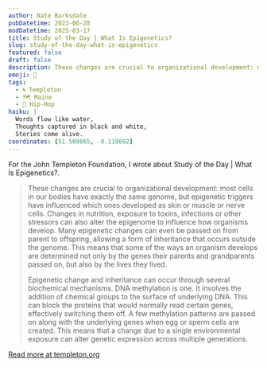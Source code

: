 ```yaml
---
author: Nate Barksdale
pubDatetime: 2023-06-28
modDatetime: 2025-03-17
title: Study of the Day | What Is Epigenetics?
slug: study-of-the-day-what-is-epigenetics
featured: false
draft: false
description: These changes are crucial to organizational development: most cells in our bodies have exactly the same genome, but epigenetic triggers have influenced which on...
emoji: 📝
tags:
  - 🌀 Templeton
  - 🗺️ Maine
  - 🎤 Hip-Hop
haiku: |
  Words flow like water,
  Thoughts captured in black and white,
  Stories come alive.
coordinates: [51.509865, -0.118092]
---
```


For the John Templeton Foundation, I wrote about Study of the Day | What Is Epigenetics?.

> These changes are crucial to organizational development: most cells in our bodies have exactly the same genome, but epigenetic triggers have influenced which ones developed as skin or muscle or nerve cells. Changes in nutrition, exposure to toxins, infections or other stressors can also alter the epigenome to influence how organisms develop. Many epigenetic changes can even be passed on from parent to offspring, allowing a form of inheritance that occurs outside the genome. This means that some of the ways an organism develops are determined not only by the genes their parents and grandparents passed on, but also by the lives they lived.
>
> Epigenetic change and inheritance can occur through several biochemical mechanisms. DNA methylation is one. It involves the addition of chemical groups to the surface of underlying DNA. This can block the proteins that would normally read certain genes, effectively switching them off. A few methylation patterns are passed on along with the underlying genes when egg or sperm cells are created. This means that a change due to a single environmental exposure can alter genetic expression across multiple generations.

[Read more at templeton.org](https://www.templeton.org/news/what-is-epigenetics)
